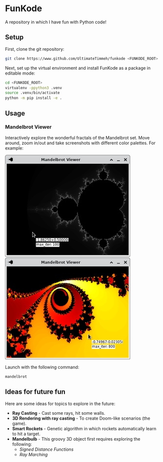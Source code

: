 # FunKode

A repository in which I have fun with Python code!

## Setup

First, clone the git repository:

```bash
git clone https://www.github.com/UltimateTimmeh/funkode <FUNKODE_ROOT>
```

Next, set up the virtual environment and install FunKode as a package in editable mode:

```bash
cd <FUNKODE_ROOT>
virtualenv -ppython3 .venv
source .venv/bin/activate
python -m pip install -e .
```

## Usage

### Mandelbrot Viewer

Interactively explore the wonderful fractals of the Mandelbrot set. Move around, zoom in/out
and take screenshots with different color palettes. For example:

![Mandelbrot set with GRAYSCALE palette](screenshots/mandelbrot_viewer_0.png)
![Zoomed in Mandelbrot set with FIRE palette](screenshots/mandelbrot_viewer_1.png)

Launch with the following command:

```bash
mandelbrot
```

## Ideas for future fun

Here are some ideas for topics to explore in the future:

- **Ray Casting** - Cast some rays, hit some walls.
- **3D Rendering with ray casting** - To create Doom-like scenarios (the game).
- **Smart Rockets** - Genetic algorithm in which rockets automatically learn to hit a target.
- **Mandelbulb** - This groovy 3D object first requires exploring the following:
  - *Signed Distance Functions*
  - *Ray Marching*
